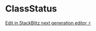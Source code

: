 # ClassStatus

[Edit in StackBlitz next generation editor ⚡️](https://stackblitz.com/~/github.com/MrKoonLWSD/ClassStatus)